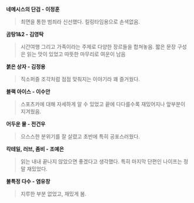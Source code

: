 **네메시스의 단검 - 이정훈**
> 최면을 통한 범죄라 신선했다. 킬링타임용으로 손색없음.

**곰탕1&2 - 김영탁**
> 시간여행 그리고 가족이라는 주제로 다양한 장르들을 합쳐놓음. 짧은 문장 구성은 읽는 맛이 있었고 따뜻한 마무리로 여운이 남음

**붉은 상자 - 김정용**
> 직소퍼즐 조각처럼 점점 맞춰지는 이야기라 꽤 즐거웠다.

**블랙 아이스 - 이수안**
> 스포츠카에 대해 자세하게 알 수 있었고 끝에 다다를수록 재밌어지나 앞부분이 지겨웠음.

**어두운 물 - 전건우**
> 으스스한 분위기를 잘 살렸고 초반에 특히 공포스러웠다.

**칵테일, 러브, 좀비 - 조예은**
> 읽는 내내 끝나지 않았으면 좋겠다고 생각했다. 특히 마지막 단편인 나이프는 정말 재밌었다.

**불특정 다수 - 염유창**
> 지루한 부분 없었고, 재밌게 봄.